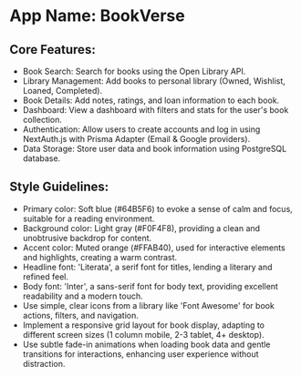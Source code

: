 # **App Name**: BookVerse

## Core Features:

- Book Search: Search for books using the Open Library API.
- Library Management: Add books to personal library (Owned, Wishlist, Loaned, Completed).
- Book Details: Add notes, ratings, and loan information to each book.
- Dashboard: View a dashboard with filters and stats for the user's book collection.
- Authentication: Allow users to create accounts and log in using NextAuth.js with Prisma Adapter (Email & Google providers).
- Data Storage: Store user data and book information using PostgreSQL database.

## Style Guidelines:

- Primary color: Soft blue (#64B5F6) to evoke a sense of calm and focus, suitable for a reading environment.
- Background color: Light gray (#F0F4F8), providing a clean and unobtrusive backdrop for content.
- Accent color: Muted orange (#FFAB40), used for interactive elements and highlights, creating a warm contrast.
- Headline font: 'Literata', a serif font for titles, lending a literary and refined feel.
- Body font: 'Inter', a sans-serif font for body text, providing excellent readability and a modern touch.
- Use simple, clear icons from a library like 'Font Awesome' for book actions, filters, and navigation.
- Implement a responsive grid layout for book display, adapting to different screen sizes (1 column mobile, 2-3 tablet, 4+ desktop).
- Use subtle fade-in animations when loading book data and gentle transitions for interactions, enhancing user experience without distraction.